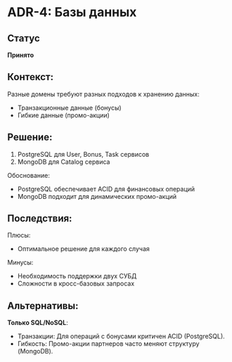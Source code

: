 # ADR-4: Базы данных

## Статус
**Принято**

## Контекст:
Разные домены требуют разных подходов к хранению данных:
- Транзакционные данные (бонусы)
- Гибкие данные (промо-акции)

## Решение:
1. PostgreSQL для User, Bonus, Task сервисов
2. MongoDB для Catalog сервиса

Обоснование:
- PostgreSQL обеспечивает ACID для финансовых операций
- MongoDB подходит для динамических промо-акций

## Последствия:
Плюсы:
- Оптимальное решение для каждого случая

Минусы:
- Необходимость поддержки двух СУБД
- Сложности в кросс-базовых запросах

## Альтернативы:
**Только SQL/NoSQL**:
- Транзакции: Для операций с бонусами критичен ACID (PostgreSQL).
- Гибкость: Промо-акции партнеров часто меняют структуру (MongoDB).
